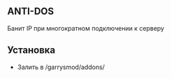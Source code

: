 ## ANTI-DOS
Банит IP при многократном подключении к серверу

## Установка
- Залить в /garrysmod/addons/